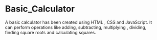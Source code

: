 # Basic_Calculator
A basic calculator has been created using HTML , CSS and JavaScript. It can perform operations like adding, subtracting, multiplying , dividing, finding square roots and calculating squares.

